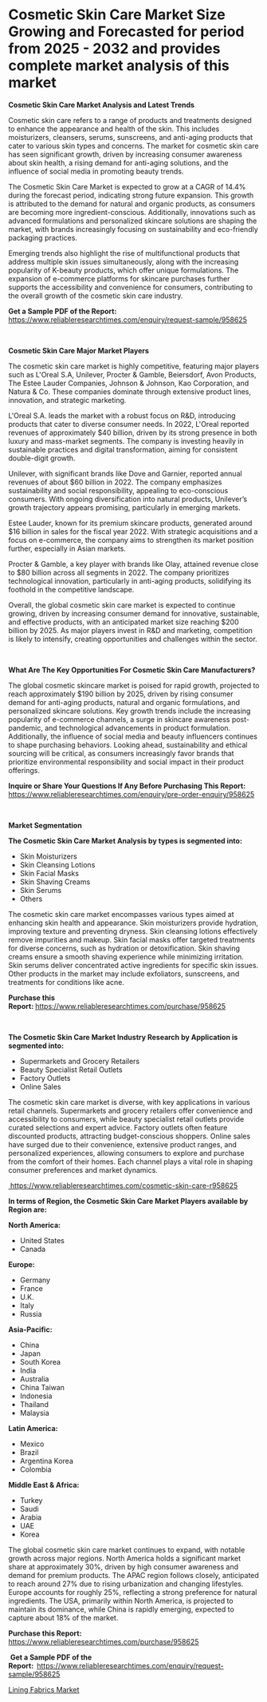 <p><h1>Cosmetic Skin Care Market Size Growing and Forecasted for period from 2025 - 2032 and provides complete market analysis of this market</h1></p><p><strong>Cosmetic Skin Care Market Analysis and Latest Trends</strong></p>
<p><p>Cosmetic skin care refers to a range of products and treatments designed to enhance the appearance and health of the skin. This includes moisturizers, cleansers, serums, sunscreens, and anti-aging products that cater to various skin types and concerns. The market for cosmetic skin care has seen significant growth, driven by increasing consumer awareness about skin health, a rising demand for anti-aging solutions, and the influence of social media in promoting beauty trends.</p><p>The Cosmetic Skin Care Market is expected to grow at a CAGR of 14.4% during the forecast period, indicating strong future expansion. This growth is attributed to the demand for natural and organic products, as consumers are becoming more ingredient-conscious. Additionally, innovations such as advanced formulations and personalized skincare solutions are shaping the market, with brands increasingly focusing on sustainability and eco-friendly packaging practices.</p><p>Emerging trends also highlight the rise of multifunctional products that address multiple skin issues simultaneously, along with the increasing popularity of K-beauty products, which offer unique formulations. The expansion of e-commerce platforms for skincare purchases further supports the accessibility and convenience for consumers, contributing to the overall growth of the cosmetic skin care industry.</p></p>
<p><strong>Get a Sample PDF of the Report:&nbsp;</strong> <a href="https://www.reliableresearchtimes.com/enquiry/request-sample/958625?utm_campaign=2007&utm_medium=2&utm_source=Github&utm_content=ia&utm_term=05042025&utm_id=cosmetic-skin-care">https://www.reliableresearchtimes.com/enquiry/request-sample/958625</a></p>
<p>&nbsp;</p>
<p><strong>Cosmetic Skin Care Major Market Players</strong></p>
<p><p>The cosmetic skin care market is highly competitive, featuring major players such as L'Oreal S.A, Unilever, Procter & Gamble, Beiersdorf, Avon Products, The Estee Lauder Companies, Johnson & Johnson, Kao Corporation, and Natura & Co. These companies dominate through extensive product lines, innovation, and strategic marketing.</p><p>L'Oreal S.A. leads the market with a robust focus on R&D, introducing products that cater to diverse consumer needs. In 2022, L'Oreal reported revenues of approximately $40 billion, driven by its strong presence in both luxury and mass-market segments. The company is investing heavily in sustainable practices and digital transformation, aiming for consistent double-digit growth.</p><p>Unilever, with significant brands like Dove and Garnier, reported annual revenues of about $60 billion in 2022. The company emphasizes sustainability and social responsibility, appealing to eco-conscious consumers. With ongoing diversification into natural products, Unilever’s growth trajectory appears promising, particularly in emerging markets.</p><p>Estee Lauder, known for its premium skincare products, generated around $16 billion in sales for the fiscal year 2022. With strategic acquisitions and a focus on e-commerce, the company aims to strengthen its market position further, especially in Asian markets.</p><p>Procter & Gamble, a key player with brands like Olay, attained revenue close to $80 billion across all segments in 2022. The company prioritizes technological innovation, particularly in anti-aging products, solidifying its foothold in the competitive landscape.</p><p>Overall, the global cosmetic skin care market is expected to continue growing, driven by increasing consumer demand for innovative, sustainable, and effective products, with an anticipated market size reaching $200 billion by 2025. As major players invest in R&D and marketing, competition is likely to intensify, creating opportunities and challenges within the sector.</p></p>
<p>&nbsp;</p>
<p><strong>What Are The Key Opportunities For Cosmetic Skin Care Manufacturers?</strong></p>
<p><p>The global cosmetic skincare market is poised for rapid growth, projected to reach approximately $190 billion by 2025, driven by rising consumer demand for anti-aging products, natural and organic formulations, and personalized skincare solutions. Key growth trends include the increasing popularity of e-commerce channels, a surge in skincare awareness post-pandemic, and technological advancements in product formulation. Additionally, the influence of social media and beauty influencers continues to shape purchasing behaviors. Looking ahead, sustainability and ethical sourcing will be critical, as consumers increasingly favor brands that prioritize environmental responsibility and social impact in their product offerings.</p></p>
<p><strong>Inquire or Share Your Questions If Any Before Purchasing This Report:</strong> <a href="https://www.reliableresearchtimes.com/enquiry/pre-order-enquiry/958625?utm_campaign=2007&utm_medium=2&utm_source=Github&utm_content=ia&utm_term=05042025&utm_id=cosmetic-skin-care">https://www.reliableresearchtimes.com/enquiry/pre-order-enquiry/958625</a></p>
<p>&nbsp;</p>
<p><strong>Market Segmentation</strong></p>
<p><strong>The Cosmetic Skin Care Market Analysis by types is segmented into:</strong></p>
<p><ul><li>Skin Moisturizers</li><li>Skin Cleansing Lotions</li><li>Skin Facial Masks</li><li>Skin Shaving Creams</li><li>Skin Serums</li><li>Others</li></ul></p>
<p><p>The cosmetic skin care market encompasses various types aimed at enhancing skin health and appearance. Skin moisturizers provide hydration, improving texture and preventing dryness. Skin cleansing lotions effectively remove impurities and makeup. Skin facial masks offer targeted treatments for diverse concerns, such as hydration or detoxification. Skin shaving creams ensure a smooth shaving experience while minimizing irritation. Skin serums deliver concentrated active ingredients for specific skin issues. Other products in the market may include exfoliators, sunscreens, and treatments for conditions like acne.</p></p>
<p><strong>Purchase this Report:&nbsp;</strong><a href="https://www.reliableresearchtimes.com/purchase/958625?utm_campaign=2007&utm_medium=2&utm_source=Github&utm_content=ia&utm_term=05042025&utm_id=cosmetic-skin-care">https://www.reliableresearchtimes.com/purchase/958625</a></p>
<p>&nbsp;</p>
<p><strong>The Cosmetic Skin Care Market Industry Research by Application is segmented into:</strong></p>
<p><ul><li>Supermarkets and Grocery Retailers</li><li>Beauty Specialist Retail Outlets</li><li>Factory Outlets</li><li>Online Sales</li></ul></p>
<p><p>The cosmetic skin care market is diverse, with key applications in various retail channels. Supermarkets and grocery retailers offer convenience and accessibility to consumers, while beauty specialist retail outlets provide curated selections and expert advice. Factory outlets often feature discounted products, attracting budget-conscious shoppers. Online sales have surged due to their convenience, extensive product ranges, and personalized experiences, allowing consumers to explore and purchase from the comfort of their homes. Each channel plays a vital role in shaping consumer preferences and market dynamics.</p></p>
<p><a href="https://www.reliableresearchtimes.com/cosmetic-skin-care-r958625?utm_campaign=2007&utm_medium=2&utm_source=Github&utm_content=ia&utm_term=05042025&utm_id=cosmetic-skin-care">&nbsp;https://www.reliableresearchtimes.com/cosmetic-skin-care-r958625</a></p>
<p><strong>In terms of Region, the Cosmetic Skin Care Market Players available by Region are:</strong></p>
<p>
    <p> <strong> North America: </strong>
        <ul>
            <li>United States</li>
            <li>Canada</li>
        </ul>
        </p> 
    <p> <strong> Europe: </strong>
        <ul>
            <li>Germany</li>
            <li>France</li>
            <li>U.K.</li>
            <li>Italy</li>
            <li>Russia</li>
        </ul>
        </p> 
    <p> <strong> Asia-Pacific: </strong>
        <ul>
            <li>China</li>
            <li>Japan</li>
            <li>South Korea</li>
            <li>India</li>
            <li>Australia</li>
            <li>China Taiwan</li>
            <li>Indonesia</li>
            <li>Thailand</li>
            <li>Malaysia</li>
        </ul>
        </p> 
    <p> <strong> Latin America: </strong>
        <ul>
            <li>Mexico</li>
            <li>Brazil</li>
            <li>Argentina Korea</li>
            <li>Colombia</li>
        </ul>
        </p> 
    <p> <strong> Middle East & Africa: </strong>
        <ul>
            <li>Turkey</li>
            <li>Saudi</li>
            <li>Arabia</li>
            <li>UAE</li>
            <li>Korea</li>
        </ul>
    </p>
    </p>
<p><p>The global cosmetic skin care market continues to expand, with notable growth across major regions. North America holds a significant market share at approximately 30%, driven by high consumer awareness and demand for premium products. The APAC region follows closely, anticipated to reach around 27% due to rising urbanization and changing lifestyles. Europe accounts for roughly 25%, reflecting a strong preference for natural ingredients. The USA, primarily within North America, is projected to maintain its dominance, while China is rapidly emerging, expected to capture about 18% of the market.</p></p>
<p><strong>Purchase this Report: </strong><a href="https://www.reliableresearchtimes.com/purchase/958625?utm_campaign=2007&utm_medium=2&utm_source=Github&utm_content=ia&utm_term=05042025&utm_id=cosmetic-skin-care">https://www.reliableresearchtimes.com/purchase/958625</a></p>
<p>&nbsp;<strong>Get a Sample PDF of the Report:&nbsp;&nbsp;</strong><a href="https://www.reliableresearchtimes.com/enquiry/request-sample/958625?utm_campaign=2007&utm_medium=2&utm_source=Github&utm_content=ia&utm_term=05042025&utm_id=cosmetic-skin-care">https://www.reliableresearchtimes.com/enquiry/request-sample/958625</a></p>
<p><strong></strong></p>
<p><p><a href="https://github.com/angelajermaine/Market-Research-Report-List-6/blob/main/lining-fabrics-market.md?utm_campaign=2007&utm_medium=2&utm_source=Github&utm_content=ia&utm_term=05042025&utm_id=cosmetic-skin-care">Lining Fabrics Market</a></p></p>